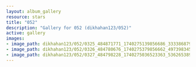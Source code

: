 ```yaml
---
layout: album_gallery
resource: stars
title: "052"
description: "Gallery for 052 (dikhahan123/052)"
active: gallery
images:
- image_path: dikhahan123/052/0325_484871771_1740275139856686_3333868794326032509_n.jpg
- image_path: dikhahan123/052/0326_484780676_1740275379856662_4973983453895174748_n.jpg
- image_path: dikhahan123/052/0327_484798228_1740275036523363_5362653897034473298_n.jpg
---
```

